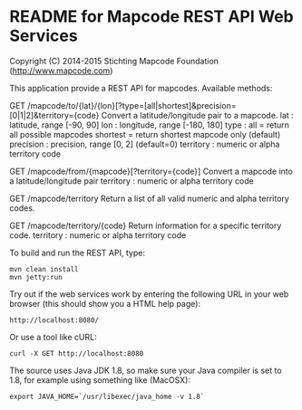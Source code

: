 # README for Mapcode REST API Web Services 
 
Copyright (C) 2014-2015 Stichting Mapcode Foundation (http://www.mapcode.com)

This application provide a REST API for mapcodes. 
Available methods:

  GET /mapcode/to/{lat}/{lon}[?type=[all|shortest]&precision=[0|1|2]&territory={code}
       Convert a latitude/longitude pair to a mapcode.
       lat       : latitude, range [-90, 90]
       lon       : longitude, range [-180, 180]
       type      : all      = return all possible mapcodes
                   shortest = return shortest mapcode only (default)
       precision : precision, range [0, 2] (default=0)
       territory : numeric or alpha territory code

  GET /mapcode/from/{mapcode}[?territory={code}]
       Convert a mapcode into a latitude/longitude pair
       territory : numeric or alpha territory code

  GET /mapcode/territory
       Return a list of all valid numeric and alpha territory codes.

  GET /mapcode/territory/{code}
       Return information for a specific territory code.
       territory : numeric or alpha territory code

To build and run the REST API, type:

    mvn clean install
    mvn jetty:run
    
Try out if the web services work by entering the following URL in your web browser
(this should show you a HTML help page):

    http://localhost:8080/
    
Or use a tool like cURL:
    
    curl -X GET http://localhost:8080
    
The source uses Java JDK 1.8, so make sure your Java compiler is set to 1.8, for example
using something like (MacOSX):

    export JAVA_HOME=`/usr/libexec/java_home -v 1.8`
